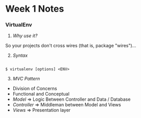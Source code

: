 Week 1 Notes
===============

### VirtualEnv
1) *Why use it?*

So your projects don't cross wires (that is, package "wires")...

2) *Syntax*

```shell

$ virtualenv [options] <ENV>

```

3) *MVC Pattern*

- Division of Concerns
- Functional and Conceptual
- *Model* => Logic Between Controller and Data / Database
- *Controller* => Middleman between Model and Views
- *Views* => Presentation layer
